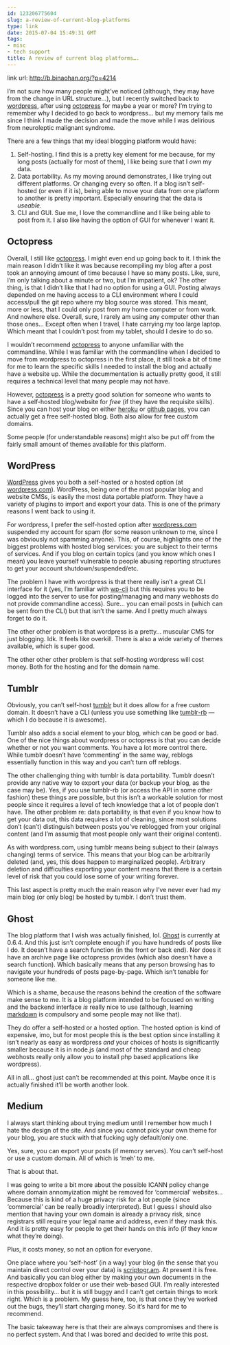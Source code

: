 ```yaml
---
id: 123206775604
slug: a-review-of-current-blog-platforms
type: link
date: 2015-07-04 15:49:31 GMT
tags:
- misc
- tech support
title: A review of current blog platforms….
---
```

link url: http://b.binaohan.org/?p=4214

<p>I&rsquo;m not sure how many people might&rsquo;ve noticed (although, they may have from the change in URL structure&hellip;), but I recently switched back to <a href="https://wordpress.org/">wordpress</a>, after using <a href="http://octopress.org/">octopress</a> for maybe a year or more? I&rsquo;m trying to remember why I decided to go back to wordpress&hellip; but my memory fails me since I think I made the decision and made the move while I was delirious from neuroleptic malignant syndrome.</p>
<p>There are a few things that my ideal blogging platform would have:</p>
<ol>
<li>Self-hosting. I find this is a pretty key element for me because, for my long posts (actually for most of them), I like being sure that I <em>own</em> my data.</li>
<li>Data portability. As my moving around demonstrates, I like trying out different platforms. Or changing every so often. If a blog isn&rsquo;t self-hosted (or even if it is), being able to move your data from one platform to another is pretty important. Especially ensuring that the data is <em>useable</em>. </li>
<li>CLI and GUI. Sue me, I love the commandline and I like being able to post from it. I also like having the option of GUI for whenever I want it.</li>
</ol><h2>Octopress</h2>
<p>Overall, I still like <a href="http://octopress.org/">octopress</a>. I might even end up going back to it. I think the main reason I didn&rsquo;t like it was because recompiling my blog after a post took an annoying amount of time because I have so many posts. Like, sure, I&rsquo;m only talking about a minute or two, but I&rsquo;m impatient, ok? The other thing, is that I didn&rsquo;t like that I had no option for using a GUI. Posting always depended on me having access to a CLI environment where I could access/pull the git repo where my blog source was stored. This meant, more or less, that I could only post from my home computer or from work. And nowhere else. Overall, sure, I rarely am using any computer other than those ones&hellip; Except often when I travel, I hate carrying my too large laptop. Which meant that I couldn&rsquo;t post from my tablet, should I desire to do so.</p>
<p>I wouldn&rsquo;t recommend <a href="http://octopress.org/">octopress</a> to anyone unfamiliar with the commandline. While I was familiar with the commandline when I decided to move from wordpress to octopress in the first place, it still took a bit of time for me to learn the specific skills I needed to install the blog and actually have a website up. While the docummentation is actually pretty good, it still requires a technical level that many people may not have.</p>
<p>However, <a href="http://octopress.org/">octopress</a> is a pretty good solution for someone who wants to have a self-hosted blog/website for <em>free</em> (if they have the requisite skills). Since you can host your blog on either <a href="https://www.heroku.com/">heroku</a> or <a href="https://pages.github.com/">github pages</a>, you can actually get a free self-hosted blog. Both also allow for free custom domains.</p>
<p>Some people (for understandable reasons) might also be put off from the fairly small amount of themes available for this platform.</p>
<h2>WordPress</h2>
<p><a href="https://wordpress.org/">WordPress</a> gives you both a self-hosted or a hosted option (at <a href="http://wordpress.com">wordpress.com</a>). WordPress, being one of the most popular blog and website CMSs, is easily the most data portable platform. They have a variety of plugins to import and export your data. This is one of the primary reasons I went back to using it.</p>
<p>For wordpress, I prefer the self-hosted option after <a href="http://wordpress.com">wordpress.com</a> suspended my account for spam (for some reason unknown to me, since I was obviously not spamming anyone). This, of course, highlights one of the biggest problems with hosted blog services: you are subject to their terms of services. And if you blog on certain topics (and you know which ones I mean) you leave yourself vulnerable to people abusing reporting structures to get your account shutdown/suspended/etc.</p>
<p>The problem I have with wordpress is that there really isn&rsquo;t a great CLI interface for it (yes, I&rsquo;m familiar with <a href="http://wp-cli.org/">wp-cli</a> but this requires you to be logged into the server to use for posting/managing and many webhosts do not provide commandline access). Sure&hellip; you can email posts in (which can be sent from the CLI) but that isn&rsquo;t the same. And I pretty much always forget to do it.</p>
<p>The other other problem is that wordpress is a pretty&hellip; muscular CMS for just blogging. Idk. It feels like overkill. There is also a wide variety of themes available, which is super good.</p>
<p>The other other other problem is that self-hosting wordpress will cost money. Both for the hosting and for the domain name.</p>
<h2>Tumblr</h2>
<p>Obviously, you can&rsquo;t self-host <a href="http://www.tumblr.com">tumblr</a> but it does allow for a free custom domain. It doesn&rsquo;t have a CLI (unless you use something like <a href="https://github.com/mwunsch/tumblr">tumblr-rb</a> &mdash; which I do because it is awesome).</p>
<p>Tumblr also adds a social element to your blog, which can be good or bad. One of the nice things about wordpress or octopress is that you can decide whether or not you want comments. You have a lot more control there. While tumblr doesn&rsquo;t have &lsquo;commenting&rsquo; in the same way, reblogs essentially function in this way and you can&rsquo;t turn off reblogs.</p>
<p>The other challenging thing with tumblr is data portability. Tumblr doesn&rsquo;t provide any native way to export your data (or backup your blog, as the case may be). Yes, if you use tumblr-rb (or access the API in some other fashion) these things are possible, but this isn&rsquo;t a workable solution for most people since it requires a level of tech knowledge that a lot of people don&rsquo;t have. The other problem re: data portability, is that even if you know how to get your data out, this data requires a lot of cleaning, since most solutions don&rsquo;t (can&rsquo;t) distinguish between posts you&rsquo;ve reblogged from your original content (and I&rsquo;m assumig that most people only want their original content).</p>
<p>As with wordpress.com, using tumblr means being subject to their (always changing) terms of service. This means that your blog can be arbitrarily deleted (and, yes, this does happen to marginalized people). Arbitrary deletion and difficulties exporting your content means that there is a certain level of risk that you could lose some of your writing forever.</p>
<p>This last aspect is pretty much the main reason why I&rsquo;ve never ever had my main blog (or only blog) be hosted by tumblr. I don&rsquo;t trust them.</p>
<h2>Ghost</h2>
<p>The blog platform that I wish was actually finished, lol. <a href="https://ghost.org/">Ghost</a> is currently at 0.6.4. And this just isn&rsquo;t complete enough if you have hundreds of posts like I do. It doesn&rsquo;t have a search function (in the front or back end). Nor does it have an archive page like octopress provides (which also doesn&rsquo;t have a search function). Which basically means that any person browsing has to navigate your hundreds of posts page-by-page. Which isn&rsquo;t tenable for someone like me.</p>
<p>Which is a shame, because the reasons behind the creation of the software make sense to me. It is a blog platform intended to be focused on writing and the backend interface <em>is</em> really nice to use (although, learning <a href="https://daringfireball.net/projects/markdown/">markdown</a> is compulsory and some people may not like that).</p>
<p>They do offer a self-hosted or a hosted option. The hosted option is kind of expensive, imo, but for most people this is the best option since installing it isn&rsquo;t nearly as easy as wordpress <em>and</em> your choices of hosts is significantly smaller because it is in node.js (and most of the standard and cheap webhosts really only allow you to install php based applications like wordpress).</p>
<p>All in all&hellip; ghost just can&rsquo;t be recommended at this point. Maybe once it is actually finished it&rsquo;ll be worth another look.</p>
<h2>Medium</h2>
<p>I always start thinking about trying medium until I remember how much I hate the design of the site. And since you cannot pick your own theme for your blog, you are stuck with that fucking ugly default/only one.</p>
<p>Yes, sure, you can export your posts (if memory serves). You can&rsquo;t self-host or use a custom domain. All of which is &lsquo;meh&rsquo; to me.</p>
<p>That is about that.</p>
<p>I was going to write a bit more about the possible ICANN policy change where domain annomyization might be removed for &lsquo;commercial&rsquo; websites&hellip; Because this is kind of a huge privacy risk for a lot people (since &lsquo;commercial&rsquo; can be really broadly interpreted). But I guess I should also mention that having your own domain is already a privacy risk, since registrars still require your legal name and address, even if they mask this. And it is pretty easy for people to get their hands on this info (if they know what they&rsquo;re doing).</p>
<p>Plus, it costs money, so not an option for everyone.</p>
<p>One place where you &lsquo;self-host&rsquo; (in a way) your blog (in the sense that you maintain direct control over your data) is <a href="http://scriptogr.am/">scriptogr.am</a>. At present it is free. And basically you can blog either by making your own documents in the respective dropbox folder or use their web-based GUI. I&rsquo;m really interested in this possibility&hellip; but it is still buggy and I can&rsquo;t get certain things to work right. Which is a problem. My guess here, too, is that once they&rsquo;ve worked out the bugs, they&rsquo;ll start charging money. So it&rsquo;s hard for me to recommend.</p>
<p>The basic takeaway here is that their are always compromises and there is no perfect system. And that I was bored and decided to write this post.</p>